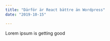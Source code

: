 ```yaml
---
title: "Därför är React bättre än Wordpress"
date: "2019-10-15"

---
```


Lorem ipsum is getting good